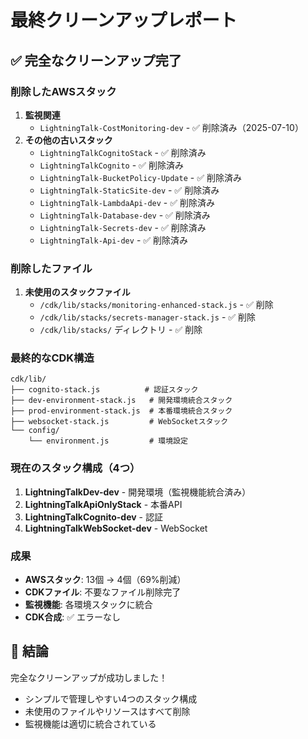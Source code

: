 # 最終クリーンアップレポート

## ✅ 完全なクリーンアップ完了

### 削除したAWSスタック

1. **監視関連**
   - `LightningTalk-CostMonitoring-dev` - ✅ 削除済み（2025-07-10）
2. **その他の古いスタック**
   - `LightningTalkCognitoStack` - ✅ 削除済み
   - `LightningTalkCognito` - ✅ 削除済み
   - `LightningTalk-BucketPolicy-Update` - ✅ 削除済み
   - `LightningTalk-StaticSite-dev` - ✅ 削除済み
   - `LightningTalk-LambdaApi-dev` - ✅ 削除済み
   - `LightningTalk-Database-dev` - ✅ 削除済み
   - `LightningTalk-Secrets-dev` - ✅ 削除済み
   - `LightningTalk-Api-dev` - ✅ 削除済み

### 削除したファイル

1. **未使用のスタックファイル**
   - `/cdk/lib/stacks/monitoring-enhanced-stack.js` - ✅ 削除
   - `/cdk/lib/stacks/secrets-manager-stack.js` - ✅ 削除
   - `/cdk/lib/stacks/` ディレクトリ - ✅ 削除

### 最終的なCDK構造

```
cdk/lib/
├── cognito-stack.js          # 認証スタック
├── dev-environment-stack.js   # 開発環境統合スタック
├── prod-environment-stack.js  # 本番環境統合スタック
├── websocket-stack.js         # WebSocketスタック
└── config/
    └── environment.js         # 環境設定
```

### 現在のスタック構成（4つ）

1. **LightningTalkDev-dev** - 開発環境（監視機能統合済み）
2. **LightningTalkApiOnlyStack** - 本番API
3. **LightningTalkCognito-dev** - 認証
4. **LightningTalkWebSocket-dev** - WebSocket

### 成果

- **AWSスタック**: 13個 → 4個（69%削減）
- **CDKファイル**: 不要なファイル削除完了
- **監視機能**: 各環境スタックに統合
- **CDK合成**: ✅ エラーなし

## 🎯 結論

完全なクリーンアップが成功しました！

- シンプルで管理しやすい4つのスタック構成
- 未使用のファイルやリソースはすべて削除
- 監視機能は適切に統合されている
